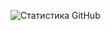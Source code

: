 
![Статистика GitHub](https://github-readme-stats.vercel.app/api?username=dsarfed&show_icons=true&theme=radical)
